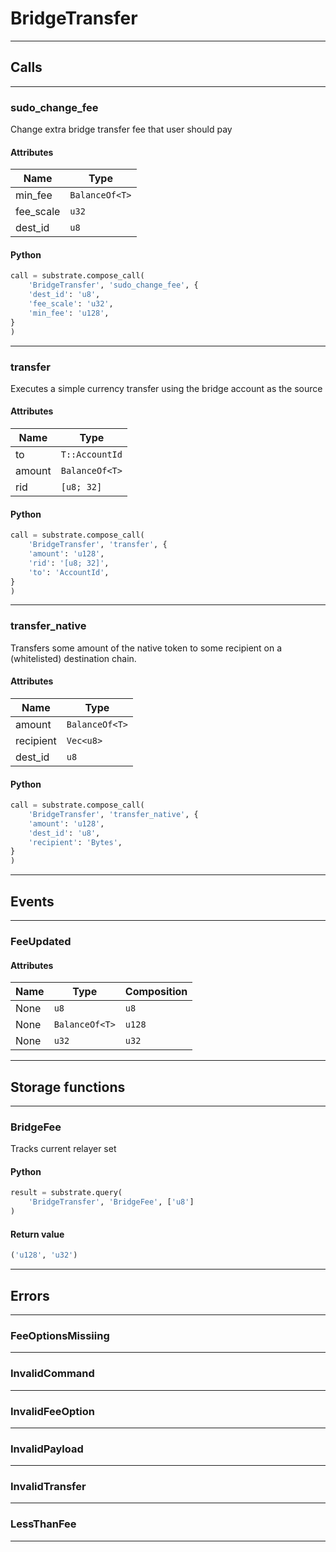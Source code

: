 
# BridgeTransfer

---------
## Calls

---------
### sudo_change_fee
Change extra bridge transfer fee that user should pay
#### Attributes
| Name | Type |
| -------- | -------- | 
| min_fee | `BalanceOf<T>` | 
| fee_scale | `u32` | 
| dest_id | `u8` | 

#### Python
```python
call = substrate.compose_call(
    'BridgeTransfer', 'sudo_change_fee', {
    'dest_id': 'u8',
    'fee_scale': 'u32',
    'min_fee': 'u128',
}
)
```

---------
### transfer
Executes a simple currency transfer using the bridge account as the source
#### Attributes
| Name | Type |
| -------- | -------- | 
| to | `T::AccountId` | 
| amount | `BalanceOf<T>` | 
| rid | `[u8; 32]` | 

#### Python
```python
call = substrate.compose_call(
    'BridgeTransfer', 'transfer', {
    'amount': 'u128',
    'rid': '[u8; 32]',
    'to': 'AccountId',
}
)
```

---------
### transfer_native
Transfers some amount of the native token to some recipient on a (whitelisted) destination chain.
#### Attributes
| Name | Type |
| -------- | -------- | 
| amount | `BalanceOf<T>` | 
| recipient | `Vec<u8>` | 
| dest_id | `u8` | 

#### Python
```python
call = substrate.compose_call(
    'BridgeTransfer', 'transfer_native', {
    'amount': 'u128',
    'dest_id': 'u8',
    'recipient': 'Bytes',
}
)
```

---------
## Events

---------
### FeeUpdated
#### Attributes
| Name | Type | Composition
| -------- | -------- | -------- |
| None | `u8` | ```u8```
| None | `BalanceOf<T>` | ```u128```
| None | `u32` | ```u32```

---------
## Storage functions

---------
### BridgeFee
 Tracks current relayer set

#### Python
```python
result = substrate.query(
    'BridgeTransfer', 'BridgeFee', ['u8']
)
```

#### Return value
```python
('u128', 'u32')
```
---------
## Errors

---------
### FeeOptionsMissiing

---------
### InvalidCommand

---------
### InvalidFeeOption

---------
### InvalidPayload

---------
### InvalidTransfer

---------
### LessThanFee

---------